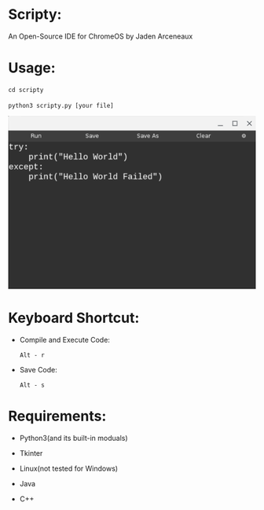 # Scripty:

An Open-Source IDE for ChromeOS by Jaden Arceneaux


# Usage:
  
    cd scripty
  
    python3 scripty.py [your file]
  
  ![](images/IMAGE3.png)
  
  
# Keyboard Shortcut:
  - Compile and Execute Code:
  
        Alt - r
  
  
  - Save Code:
  
        Alt - s
  
  
# Requirements:

  - Python3(and its built-in moduals)
  
  - Tkinter
  
  - Linux(not tested for Windows)
  
  - Java
  
  - C++

